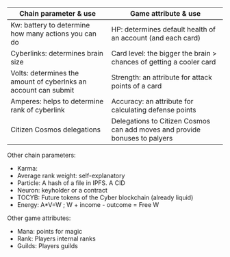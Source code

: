 | Chain parameter & use | Game attribute & use |    
|-----------------------|----------------------|
| Kw: battery to determine how many actions you can do | HP: determines default health of an account (and each card) |  
| Cyberlinks: determines brain size                    | Card level: the bigger the brain > chances of getting a cooler card  |
| Volts: determines the amount of cyberlnks an account can submit | Strength: an attribute for attack points of a card |
| Amperes: helps to determine rank of cyberlink | Accuracy: an attribute for calculating defense points |
| Citizen Cosmos delegations | Delegations to Citizen Cosmos can add moves and provide bonuses to palyers |

Other chain parameters:

- Karma:  
- Average rank weight: self-explanatory
- Particle: A hash of a file in IPFS. A CID
- Neuron: keyholder or a contract
- TOCYB: Future tokens of the Cyber blockchain (already liquid)
- Energy: A*V=W ; W + income - outcome = Free W

Other game attributes:

- Mana: points for magic
- Rank: Players internal ranks
- Guilds: Players guilds


